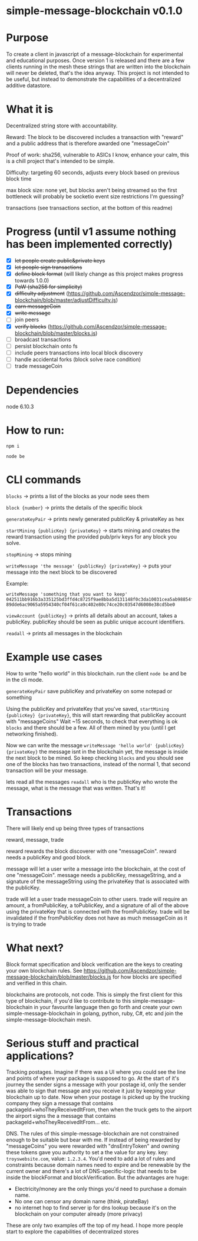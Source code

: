 # simple-message-blockchain v0.1.0

# Purpose
To create a client in javascript of a message-blockchain for experimental and educational purposes. Once version 1 is released and there are a few clients running in the mesh these strings that are written into the blockchain will never be deleted, that's the idea anyway. This project is not intended to be useful, but instead to demonstrate the capabilities of a decentralized additive datastore.

# What it is
Decentralized string store with accountability.

Reward: The block to be discovered includes a transaction with "reward" and a public address that is therefore awarded one "messageCoin"

Proof of work: sha256, vulnerable to ASICs I know, enhance your calm, this is a chill project that's intended to be simple.

Difficulty: targeting 60 seconds, adjusts every block based on previous block time

max block size: none yet, but blocks aren't being streamed so the first bottleneck will probably be socketio event size restrictions I'm guessing?

transactions (see transactions section, at the bottom of this readme)

# Progress (until v1 assume nothing has been implemented correctly)
- [x] ~~let people create public&private keys~~
- [x] ~~let people sign transactions~~
- [x] ~~define block format~~ (will likely change as this project makes progress towards 1.0.0)
- [x] ~~PoW (sha256 for simplicity)~~
- [x] ~~difficulty adjustment~~ (https://github.com/Ascendzor/simple-message-blockchain/blob/master/adjustDifficulty.js)
- [x] ~~earn messageCoin~~
- [x] ~~write message~~
- [ ] join peers
- [x] ~~verify blocks~~ (https://github.com/Ascendzor/simple-message-blockchain/blob/master/blocks.js)
- [ ] broadcast transactions
- [ ] persist blockchain onto fs
- [ ] include peers transactions into local block discovery
- [ ] handle accidental forks (block solve race condition)
- [ ] trade messageCoin

# Dependencies

node 6.10.3

# How to run:

`npm i`

`node be`

# CLI commands

`blocks` -> prints a list of the blocks as your node sees them

`block {number}` -> prints the details of the specific block

`generateKeyPair` -> prints newly generated publicKey & privateKey as hex

`startMining {publicKey} {privateKey}` -> starts mining and creates the reward transaction using the provided pub/priv keys for any block you solve.

`stopMining` -> stops mining

`writeMessage 'the message' {publicKey} {privateKey}` -> puts your message into the next block to be discovered

Example:
```
writeMessage 'something that you want to keep' 042511bb916b3a335125bd3ffd4c8725f9ae8bba5d131148f0c3da10031cea5ab98854fbb4f23f0af0f764450f59efff6744c9e5362ee35461e2e8ff168943cf50 89dde6ac9065a5954340cf04f61ca9c402e80c74ce20c03547d6008e38cd5be0
```

`viewAccount {publicKey}` -> prints all details about an account, takes a publicKey. publicKey should be seen as public unique account identifiers.

`readall` -> prints all messages in the blockchain

# Example use cases

How to write "hello world" in this blockchain.
run the client `node be` and be in the cli mode.

`generateKeyPair` save publicKey and privateKey on some notepad or something

Using the publicKey and privateKey that you've saved, `startMining {publicKey} {privateKey}`, this will start rewarding that publicKey account with "messageCoins"
Wait ~15 seconds, to check that everything is ok `blocks` and there should be a few. All of them mined by you (until I get networking finished).

Now we can write the message `writeMessage 'hello world' {publicKey} {privateKey}` the message isnt in the blockchain yet, the message is inside the next block to be mined. So keep checking `blocks` and you should see one of the blocks has two transactions, instead of the normal 1, that second transaction will be your message.

lets read all the messages `readall` who is the publicKey who wrote the message, what is the message that was written. That's it!

# Transactions

There will likely end up being three types of transactions

reward, message, trade

reward rewards the block discoverer with one "messageCoin". reward needs a publicKey and good block.

message will let a user write a message into the blockchain, at the cost of one "messageCoin". message needs a publicKey, messageString, and a signature of the messageString using the privateKey that is associated with the publicKey.

trade will let a user trade messageCoin to other users. trade will require an amount, a fromPublicKey, a toPublicKey, and a signature of all of the above using the privateKey that is connected with the fromPublicKey. trade will be invalidated if the fromPublicKey does not have as much messageCoin as it is trying to trade

# What next?

Block format specification and block verification are the keys to creating your own blockchain rules. See https://github.com/Ascendzor/simple-message-blockchain/blob/master/blocks.js for how blocks are specified and verified in this chain.

blockchains are protocols, not code. This is simply the first client for this type of blockchain, if you'd like to contribute to this simple-message-blockchain in your favourite language then go forth and create your own simple-message-blockchain in golang, python, ruby, C#, etc and join the simple-message-blockchain mesh.

# Serious stuff and practical applications?

Tracking postages. Imagine if there was a UI where you could see the line and points of where your package is supposed to go. At the start of it's journey the sender signs a message with your postage id, only the sender was able to sign that message and you receive it just by keeping your blockchain up to date. Now when your postage is picked up by the trucking company they sign a message that contains packageId+whoTheyReceivedItFrom, then when the truck gets to the airport the airport signs the a message that contains packageId+whoTheyReceivedItFrom... etc.

DNS. The rules of this simple-message-blockchain are not constrained enough to be suitable but bear with me. If instead of being rewarded by "messageCoins" you were rewarded with "dnsEntryToken" and owning these tokens gave you authority to set a the value for any key. key: `troyswebsite.com`, value: `1.2.3.4`. You'd need to add a lot of rules and constraints because domain names need to expire and be renewable by the current owner and there's a lot of DNS-specific-logic that needs to be inside the blockFormat and blockVerification. But the advantages are huge:
- Electricity/money are the only things you'd need to purchase a domain name.
- No one can censor any domain name (think, pirateBay)
- no internet hop to find server ip for dns lookup because it's on the blockchain on your computer already (more privacy)


These are only two examples off the top of my head. I hope more people start to explore the capabilities of decentralized stores
